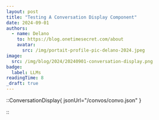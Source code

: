 ```yaml
---
layout: post
title: "Testing A Conversation Display Component"
date: 2024-09-01
authors:
  - name: Delano
    to: https://blog.onetimesecret.com/about
    avatar:
      src: /img/portait-profile-pic-delano-2024.jpeg
image:
  src: /img/blog/2024/20240901-conversation-display.png
badge:
  label: LLMs
readingTime: 8
_draft: true
---
```



::ConversationDisplay{ jsonUrl="/convos/convo.json" }

::
